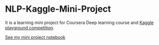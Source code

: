 # NLP-Kaggle-Mini-Project

It is a learning mini project for Coursera Deep learning course and [Kaggle playground competition](https://www.kaggle.com/c/nlp-getting-started/overview).

[See my mini project notebook](https://github.com/YAGoOaR/NLP-Kaggle-Mini-Project/blob/main/workspace/notebookaa730ab572.ipynb)
